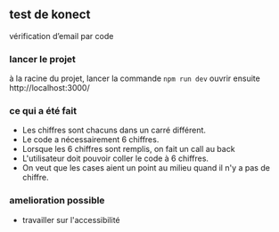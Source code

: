 ## test de konect

vérification d’email par code

### lancer le projet

à la racine du projet, lancer la commande `npm run dev`
ouvrir ensuite http://localhost:3000/

### ce qui a été fait

- Les chiffres sont chacuns dans un carré différent.
- Le code a nécessairement 6 chiffres.
- Lorsque les 6 chiffres sont remplis, on fait un call au back
- L'utilisateur doit pouvoir coller le code à 6 chiffres.
- On veut que les cases aient un point au milieu quand il n'y a pas de chiffre.

### amelioration possible

- travailler sur l'accessibilité
